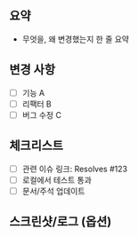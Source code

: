 ## 요약
- 무엇을, 왜 변경했는지 한 줄 요약

## 변경 사항
- [ ] 기능 A
- [ ] 리팩터 B
- [ ] 버그 수정 C

## 체크리스트
- [ ] 관련 이슈 링크: Resolves #123
- [ ] 로컬에서 테스트 통과
- [ ] 문서/주석 업데이트

## 스크린샷/로그 (옵션)
